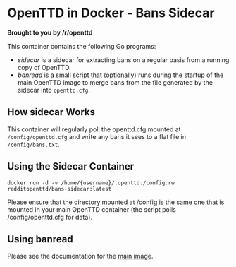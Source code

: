 # OpenTTD in Docker - Bans Sidecar
__Brought to you by /r/openttd__

This container contains the following Go programs:

* _sidecar_ is a sidecar for extracting bans on a regular basis from a running copy of OpenTTD.
* _banread_ is a small script that (optionally) runs during the startup of the main OpenTTD image to merge bans from the file generated by the sidecar into `openttd.cfg`.

## How sidecar Works

This container will regularly poll the openttd.cfg mounted at `/config/openttd.cfg` and write any bans it sees to a flat file in `/config/bans.txt`.

## Using the Sidecar Container
```
docker run -d -v /home/{username}/.openttd:/config:rw redditopenttd/bans-sidecar:latest
```

Please ensure that the directory mounted at /config is the same one that is mounted in your main OpenTTD container (the script polls /config/openttd.cfg for data).

## Using banread

Please see the documentation for the [main image](https://github.com/ropenttd/docker_openttd/blob/master/readme.md).